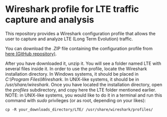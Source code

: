# Wireshark profile for LTE traffic capture and analysis
This repository provides a Wireshark configuration profile that allows the user to capture and analyze LTE (Long Term Evolution) traffic.

You can download the .ZIP file containing the configuration profile from <a href="https://github.com/davidmgarcia95/Wireshark-profile-for-LTE-traffic-capture-and-analysis/raw/master/LTE.zip">here (GitHub repository)</a>.

After you have downloaded it, unzip it. You will see a folder named LTE with several files inside it.
In order to use the profile, locate the Wireshark installation directory. In Windows systems, it should be placed in <i>C:\Program Files\Wireshark</i>. In UNIX-like systems, it should be in <i>/usr/share/wireshark</i>.
Once you have located the installation directory, open the <i>profiles</i> subdirectory, and copy here the LTE folder mentioned earlier. NOTE: in UNIX-like systems, you would like to do it in a terminal and run this command with <i>sudo</i> privileges (or as root, depending on your likes):
```
cp -R your_downloads_directory/LTE/ /usr/share/wireshark/profiles/
```
